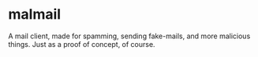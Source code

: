 # malmail
A mail client, made for spamming, sending fake-mails, and more malicious things. Just as a proof of concept, of course.
